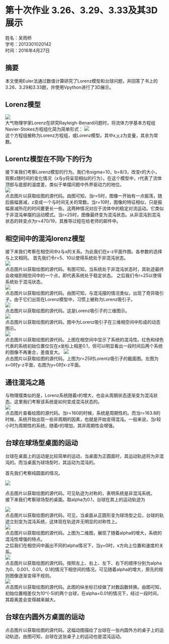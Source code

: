 # 第十次作业 3.26、3.29、3.33及其3D展示 
姓名：吴雨桥  
学号：2013301020142  
时间：2016年4月27日  
## 摘要  
本文使用Euler法通过数值计算研究了Lorenz模型和台球问题，并回答了书上的3.26、3.29和3.33题，并使用Vpython进行了3D展示。  
## Lorenz模型  
![](https://raw.githubusercontent.com/wuyuqiao/computationalphysics_N2013301020142/master/Chapter3-3/Lorenz_Attractor.gif)  
大气物理学家Lorenz在研究Rayleigh-Benard问题时，将流体力学基本方程组Navier-Stokes方程组化简为简单形式：
![](https://raw.githubusercontent.com/wuyuqiao/computationalphysics_N2013301020142/master/Chapter3-3/Lorenz%20equations.png)  
这个方程组被称为Lorenz方程组，或Lorenz模型。其中x,y,z为变量，其余为常数。  
## Lorentz模型在不同r下的行为
接下来我们考察Lorenz模型的行为。我们令sigma=10，b=8/3，改变r的大小，观察z随时间的变化情况（x与y将呈现相似的行为）。在这个模型中，r代表了流体顶部与底部的温度差，类似于单摆问题中外界驱动力的地位。  
[![](https://raw.githubusercontent.com/wuyuqiao/computationalphysics_N2013301020142/master/Chapter3-3/z%20versus%20time%20for%20different%20r.png)](https://raw.githubusercontent.com/wuyuqiao/computationalphysics_N2013301020142/master/Chapter3-3/z%20vs%20t.py)  
点击图片以获取绘图的源代码。由图可知，当r=5时，图像一开始有一点振荡，随后振幅衰减，z变成一个与时间无关的常数。当r=10时，图像的特征相似，只是振幅衰减所花的时间要更长一些。这两种情况对应于流体中的稳定对流运动。它类似于非混沌单摆的运动模式。当r=25时，图像最终变为混沌状态。从非混沌到混沌状态的转变点为r=470/19，其推导过程在给老师的邮件中。  
## 相空间中的混沌lorenz模型  
接下来我们考察在相空间中z与x的关系。为此我们在x-z平面作图。各参数的选择与上文相同。
首先我们令r=5、10以使得系统处于非混沌状态。  
[![](https://raw.githubusercontent.com/wuyuqiao/computationalphysics_N2013301020142/master/Chapter3-3/nonchaotic.png)](https://raw.githubusercontent.com/wuyuqiao/computationalphysics_N2013301020142/master/Chapter3-3/Phase%20space%20nonchaotic.py)  
点击图片以获取绘图的源代码。有图可知，当系统处于非混沌状态时，其轨迹最终会收缩到相空间中的一个点，即代表系统处于稳定状态。
之后我们令r=25以使得系统处于混沌状态。  
[![](https://raw.githubusercontent.com/wuyuqiao/computationalphysics_N2013301020142/master/Chapter3-3/lorenz%202d.png)](https://raw.githubusercontent.com/wuyuqiao/computationalphysics_N2013301020142/master/Chapter3-3/Phase%20space.py)  
点击图片以获取绘图的源代码。由图可知，与混沌摆的情况类似，出现了奇异吸引子。由于它们出现在Lorenz模型中，习惯上被称为Lorenz吸引子。  
[![](https://raw.githubusercontent.com/wuyuqiao/computationalphysics_N2013301020142/master/Chapter3-3/Phase%203d.png)](https://raw.githubusercontent.com/wuyuqiao/computationalphysics_N2013301020142/master/Chapter3-3/phase%203d.py)  
点击图片以获取绘图的源代码。这是Lorenz吸引子的三维图示。  
[![](https://raw.githubusercontent.com/wuyuqiao/computationalphysics_N2013301020142/master/Chapter3-3/gif1.gif)](https://raw.githubusercontent.com/wuyuqiao/computationalphysics_N2013301020142/master/Chapter3-3/Phase%20space%20-%20Copy.py)  
点击图片以获取绘图的源代码。图中为Lorenz吸引子在三维相空间中形成的动态图示。  
[![](https://raw.githubusercontent.com/wuyuqiao/computationalphysics_N2013301020142/master/Chapter3-3/GIF2.gif)](https://raw.githubusercontent.com/wuyuqiao/computationalphysics_N2013301020142/master/Chapter3-3/2%20balls.py)  
点击图片以获取绘图的源代码。上图在相空间中显示了系统的混沌性。红色和绿色代表的系统初始位置仅仅在x坐标上相差0.1，但可以明显看出一段时间后两个系统的图像不再重合，差值变大。
[![](https://raw.githubusercontent.com/wuyuqiao/computationalphysics_N2013301020142/master/Chapter3-3/slice1.png)](https://raw.githubusercontent.com/wuyuqiao/computationalphysics_N2013301020142/master/Chapter3-3/slice1.py)  
点击图片以获取绘图的源代码。上图为r=25时Lorentz吸引子的截面图。左图为x=0时y-z平面，右图为y=0时x-z平面。  
## 通往混沌之路 
与物理摆类似的是，Lorenz系统随着r的增大，也会从周期状态逐渐变为混沌状态。这里我们考察该系统是如何变成混沌状态的。  
[![](https://raw.githubusercontent.com/wuyuqiao/computationalphysics_N2013301020142/master/Chapter3-3/road.png)](https://raw.githubusercontent.com/wuyuqiao/computationalphysics_N2013301020142/master/Chapter3-3/road.py)  
点击图片查看绘图的源代码。当r=160的时候，系统是周期性的。而当r=163.8的时候，系统开始出现一些非周期的因素，也就是开始变得混沌。一般来说，当r较小时为周期性的系统，随着r的增加，其非周期性会增强。   
## 台球在球场型桌面的运动  
台球在桌面上的运动是比较简单的运动，当桌面为正圆面时，其运动轨迹将为非混沌的。而当桌面为球场型时，其运动为混沌的。  

首先我们考察纯圆面的情况。  

[![](https://raw.githubusercontent.com/wuyuqiao/computationalphysics_N2013301020142/master/Chapter3-3/circle%20taiqiu.gif)](https://raw.githubusercontent.com/wuyuqiao/computationalphysics_N2013301020142/master/Chapter3-3/circle%20taiqiu.py)  

点击图片以获取绘图的源代码。可见轨迹为对称的，表明系统是非混沌系统。  
接下来我们考察球场型的桌面。取alpha为0.1，台球在其上的运动轨迹为   

[![](https://raw.githubusercontent.com/wuyuqiao/computationalphysics_N2013301020142/master/Chapter3-3/stadium.gif)](https://raw.githubusercontent.com/wuyuqiao/computationalphysics_N2013301020142/master/Chapter3-3/stadium%200.1.py)  
点击图片以获取绘图的源代码。可见，当桌面从正圆形变为球场型之后，台球的轨迹立刻变为混沌系统，这体现在轨迹并无明显的对称性上。   
[![](https://raw.githubusercontent.com/wuyuqiao/computationalphysics_N2013301020142/master/Chapter3-3/2d%20four%20kinds.png)](https://raw.githubusercontent.com/wuyuqiao/computationalphysics_N2013301020142/master/Chapter3-3/4%20kinds%202d.py)  
点击图片以获取绘图的源代码。上图为二维图，展现了随着alpha的增大，系统的混沌性增强的特点。  
之后我们在相空间中画出不同的alpha情况下，当y=0时，x方向上位置和速度的关系。  
[![](https://raw.githubusercontent.com/wuyuqiao/computationalphysics_N2013301020142/master/Chapter3-3/phase4.png)](https://raw.githubusercontent.com/wuyuqiao/computationalphysics_N2013301020142/master/Chapter3-3/phase4.py)  
点击图片以获取绘图的源代码。按照左上、右上、左下、右下的顺序分别为alpha为0、0.001、0.01、0.1的情况下相空间的情况。可见随着alpha的增大，原先的规则图像逐渐变得不规则。  
[![](https://raw.githubusercontent.com/wuyuqiao/computationalphysics_N2013301020142/master/Chapter3-3/sep.png)](https://raw.githubusercontent.com/wuyuqiao/computationalphysics_N2013301020142/master/Chapter3-3/separate.py)  
点击图片以获取绘图的源代码。此图的纵坐标已经做了对数函数转换。由图可知，初始位置相差仅为10^(-5)的两个台球，在alpha=0.01的情况下，经过一段时间，其距离差会变得越来越大。
## 台球在内圆外方桌面的运动  
点击图片以获取绘图的源代码。这幅动图描绘了台球在一张内圆外方的桌子上的运动轨迹。由图可知，台球在这张桌子上的运动也是混沌运动。 
 
